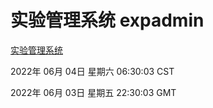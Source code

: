 # 实验管理系统 expadmin
[实验管理系统](http://59.174.27.195:56808/expadmin-782313d2-e1b1-4ea7-932e-3a55e6a1a4d0/)

2022年 06月 04日 星期六 06:30:03 CST

2022年 06月 03日 星期五 22:30:03 GMT
